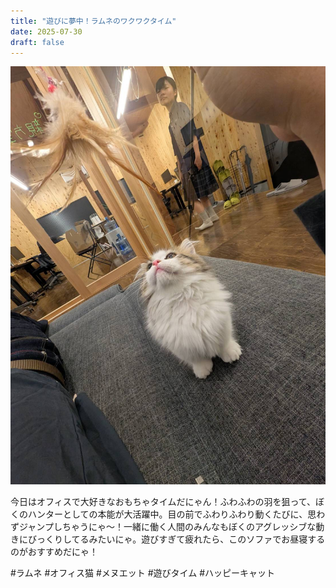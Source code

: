 ```yaml
---
title: "遊びに夢中！ラムネのワクワクタイム"
date: 2025-07-30
draft: false
---
```


![今日のぼく](/images/cat-2025-07-30T12-17-34.jpg)

今日はオフィスで大好きなおもちゃタイムだにゃん！ふわふわの羽を狙って、ぼくのハンターとしての本能が大活躍中。目の前でふわりふわり動くたびに、思わずジャンプしちゃうにゃ〜！一緒に働く人間のみんなもぼくのアグレッシブな動きにびっくりしてるみたいにゃ。遊びすぎて疲れたら、このソファでお昼寝するのがおすすめだにゃ！

#ラムネ #オフィス猫 #メヌエット #遊びタイム #ハッピーキャット